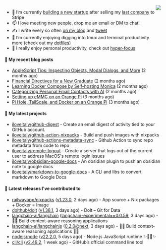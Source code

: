 <img align="right" src="https://github-readme-stats.vercel.app/api?username=iloveitaly&show_icons=true&text_color=718096&hide_title=true"/>

- 🔭 I’m currently [building a new startup](https://mikebian.co/bye-stripe-on-to-the-next-adventure/) after selling my [last company](https://suitesync.io) to Stripe
- 📫 I love meeting new people, drop me an email or DM to chat!
- ✍️ I write every so often [on my blog](http://mikebian.co/) and [tweet](https://twitter.com/mike_bianco)
- 🌱 I’m currently enjoying digging into tmux and terminal productivity more (check out my [dotfiles](https://github.com/iloveitaly/dotfiles))
- 💬 I really enjoy personal productivity, check out [hyper-focus](https://github.com/iloveitaly/hyper-focus)

#### 📜 My recent blog posts


- [AppleScript Tips: Inspecting Objects, Modal Dialogs, and More](https://mikebian.co/applescript-tips-inspecting-objects-modal-dialogs-and-more/) (2 months ago)
- [Financial Directives for a New Graduate](https://mikebian.co/financial-directives-for-a-new-graduate/) (2 months ago)
- [Learning Docker Compose by Self-hosting Monica](https://mikebian.co/learning-docker-compose-by-self-hosting-monica/) (2 months ago)
- [Categorizing Personal Email Contacts with AI](https://mikebian.co/categorizing-personal-email-contacts-with-ai/) (2 months ago)
- [Setting up eMMC on an Orange Pi](https://mikebian.co/setting-up-emmc-on-an-orange-pi/) (3 months ago)
- [Pi Hole, TailScale, and Docker on an Orange Pi](https://mikebian.co/pi-hole-tailscale-and-docker-on-an-orange-pi/) (3 months ago)

#### 🌱 My latest projects


- [iloveitaly/github-digest](https://github.com/iloveitaly/github-digest) - Create an email digest of activity tied to your GitHub account.
- [iloveitaly/github-action-nixpacks](https://github.com/iloveitaly/github-action-nixpacks) - Build and push images with nixpacks
- [iloveitaly/github-actions-metadata-sync](https://github.com/iloveitaly/github-actions-metadata-sync) - Github Action to sync repo metadata from code to repo
- [iloveitaly/remote-logout](https://github.com/iloveitaly/remote-logout) - Create a server that logs out of the current user to address MacOS&#39;s remote login issues
- [iloveitaly/obsidian-google-docs](https://github.com/iloveitaly/obsidian-google-docs) - An obsidian plugin to push an obsidian note to google docs
- [iloveitaly/markdown-to-google-docs](https://github.com/iloveitaly/markdown-to-google-docs) - A CLI and libs to convert markdown to Google Docs

#### 🔭 Latest releases I've contributed to


- [railwayapp/nixpacks](https://github.com/railwayapp/nixpacks) ([v1.23.0](https://github.com/railwayapp/nixpacks/releases/tag/v1.23.0), 2 days ago) - App source &#43; Nix packages &#43; Docker = Image
- [dolthub/dolt](https://github.com/dolthub/dolt) ([v1.38.1](https://github.com/dolthub/dolt/releases/tag/v1.38.1), 3 days ago) - Dolt – Git for Data
- [langchain-ai/langchain](https://github.com/langchain-ai/langchain) ([langchain-experimental==0.0.59](https://github.com/langchain-ai/langchain/releases/tag/langchain-experimental%3D%3D0.0.59), 3 days ago) - 🦜🔗 Build context-aware reasoning applications
- [langchain-ai/langchainjs](https://github.com/langchain-ai/langchainjs) ([0.2.0@next](https://github.com/langchain-ai/langchainjs/releases/tag/0.2.0%40next), 3 days ago) - 🦜🔗 Build context-aware reasoning applications 🦜🔗
- [nodejs/node](https://github.com/nodejs/node) ([v22.2.0](https://github.com/nodejs/node/releases/tag/v22.2.0), 5 days ago) - Node.js JavaScript runtime ✨🐢🚀✨
- [cli/cli](https://github.com/cli/cli) ([v2.49.2](https://github.com/cli/cli/releases/tag/v2.49.2), 1 week ago) - GitHub’s official command line tool
